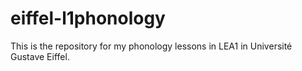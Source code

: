 # eiffel-l1phonology

This is the repository for my phonology lessons in LEA1 in Université Gustave Eiffel.
